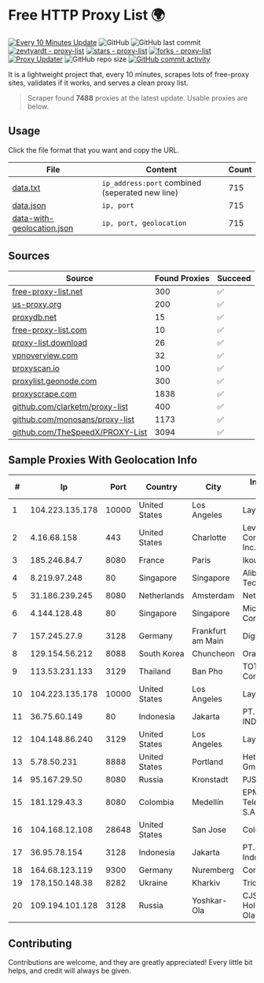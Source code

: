 
# Free HTTP Proxy List 🌍

[![Every 10 Minutes Update](https://github.com/mertguvencli/http-proxy-list/actions/workflows/main.yml/badge.svg?branch=main)](https://github.com/mertguvencli/http-proxy-list/actions/workflows/main.yml)
![GitHub](https://img.shields.io/github/license/mertguvencli/http-proxy-list)
![GitHub last commit](https://img.shields.io/github/last-commit/mertguvencli/http-proxy-list)
[![zevtyardt - proxy-list](https://img.shields.io/static/v1?label=zevtyardt&message=proxy-list&color=blue&logo=github)](https://github.com/zevtyardt/proxy-list "Go to GitHub repo")
[![stars - proxy-list](https://img.shields.io/github/stars/zevtyardt/proxy-list?style=social)](https://github.com/zevtyardt/proxy-list)
[![forks - proxy-list](https://img.shields.io/github/forks/zevtyardt/proxy-list?style=social)](https://github.com/zevtyardt/proxy-list)
[![Proxy Updater](https://github.com/zevtyardt/proxy-list/workflows/Proxy%20Updater/badge.svg)](https://github.com/zevtyardt/proxy-list/actions?query=workflow:"Proxy+Updater")
![GitHub repo size](https://img.shields.io/github/repo-size/zevtyardt/proxy-list)
[![GitHub commit activity](https://img.shields.io/github/commit-activity/m/zevtyardt/proxy-list?logo=commits)](https://github.com/zevtyardt/proxy-list/commits/main)

It is a lightweight project that, every 10 minutes, scrapes lots of free-proxy sites, validates if it works, and serves a clean proxy list.

> Scraper found **7488** proxies at the latest update. Usable proxies are below.

## Usage

Click the file format that you want and copy the URL.

|File|Content|Count|
|----|-------|-----|
|[data.txt](https://raw.githubusercontent.com/mertguvencli/http-proxy-list/main/proxy-list/data.txt)|`ip_address:port` combined (seperated new line)|715|
|[data.json](https://raw.githubusercontent.com/mertguvencli/http-proxy-list/main/proxy-list/data.json)|`ip, port`|715|
|[data-with-geolocation.json](https://raw.githubusercontent.com/mertguvencli/http-proxy-list/main/proxy-list/data-with-geolocation.json)|`ip, port, geolocation`|715|

## Sources

|Source|Found Proxies|Succeed|
|------|-------------|-------|
|[free-proxy-list.net](https://free-proxy-list.net)|300|✅|
|[us-proxy.org](https://www.us-proxy.org)|200|✅|
|[proxydb.net](http://proxydb.net)|15|✅|
|[free-proxy-list.com](https://free-proxy-list.com/?page=&port=&type%5B%5D=http&type%5B%5D=https&up_time=0&search=Search)|10|✅|
|[proxy-list.download](https://www.proxy-list.download/HTTP)|26|✅|
|[vpnoverview.com](https://vpnoverview.com/privacy/anonymous-browsing/free-proxy-servers)|32|✅|
|[proxyscan.io](https://www.proxyscan.io)|100|✅|
|[proxylist.geonode.com](https://proxylist.geonode.com/api/proxy-list?limit=300&page=1&sort_by=lastChecked&sort_type=desc&protocols=http,https)|300|✅|
|[proxyscrape.com](https://api.proxyscrape.com/v2/?request=displayproxies&protocol=http&timeout=10000&country=all&ssl=all&anonymity=all)|1838|✅|
|[github.com/clarketm/proxy-list](https://raw.githubusercontent.com/clarketm/proxy-list/master/proxy-list-raw.txt)|400|✅|
|[github.com/monosans/proxy-list](https://raw.githubusercontent.com/monosans/proxy-list/main/proxies/http.txt)|1173|✅|
|[github.com/TheSpeedX/PROXY-List](https://raw.githubusercontent.com/TheSpeedX/PROXY-List/master/http.txt)|3094|✅|


## Sample Proxies With Geolocation Info

|#|Ip|Port|Country|City|Internet Service Provider|
|-|--|----|-------|----|-------------------------|
|1|104.223.135.178|10000|United States|Los Angeles|LayerHost|
|2|4.16.68.158|443|United States|Charlotte|Level 3 Communications, Inc.|
|3|185.246.84.7|8080|France|Paris|Ikoula Net SAS|
|4|8.219.97.248|80|Singapore|Singapore|Alibaba (US) Technology Co., Ltd.|
|5|31.186.239.245|8080|Netherlands|Amsterdam|NetSkope Inc|
|6|4.144.128.48|80|Singapore|Singapore|Microsoft Corporation|
|7|157.245.27.9|3128|Germany|Frankfurt am Main|DigitalOcean, LLC|
|8|129.154.56.212|8088|South Korea|Chuncheon|Oracle Corporation|
|9|113.53.231.133|3129|Thailand|Ban Pho|TOT Public Company Limited|
|10|104.223.135.178|10000|United States|Los Angeles|LayerHost|
|11|36.75.60.149|80|Indonesia|Jakarta|PT. TELKOM INDONESIA|
|12|104.148.86.240|3129|United States|Los Angeles|LayerHost|
|13|5.78.50.231|8888|United States|Portland|Hetzner Online GmbH|
|14|95.167.29.50|8080|Russia|Kronstadt|PJSC Rostelecom|
|15|181.129.43.3|8080|Colombia|Medellín|EPM Telecomunicaciones S.A. E.S.P.|
|16|104.168.12.108|28648|United States|San Jose|ColoCrossing|
|17|36.95.78.154|3128|Indonesia|Jakarta|PT. Telekomunikasi Indonesia|
|18|164.68.123.119|9300|Germany|Nuremberg|Contabo GmbH|
|19|178.150.148.38|8282|Ukraine|Kharkiv|Triolan|
|20|109.194.101.128|3128|Russia|Yoshkar-Ola|CJSC "ER-Telecom Holding" Yoshkar-Ola branch|



## Contributing

Contributions are welcome, and they are greatly appreciated! Every
little bit helps, and credit will always be given.

